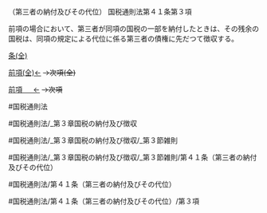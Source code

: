 （第三者の納付及びその代位）
国税通則法第４１条第３項

前項の場合において、第三者が同項の国税の一部を納付したときは、その残余の国税は、同項の規定による代位に係る第三者の債権に先だつて徴収する。

[条(全)](国税通則法＿＿＿＿＿第４１条_.md)

[前項(全)←](国税通則法＿＿＿＿＿第４１条第２項_.md)  ~~→次項(全)~~

[前項 　 ←](国税通則法＿＿＿＿＿第４１条第２項.md)  ~~→次項~~



#国税通則法

#国税通則法/_第３章国税の納付及び徴収

#国税通則法/_第３章国税の納付及び徴収/_第３節雑則

#国税通則法/_第３章国税の納付及び徴収/_第３節雑則/第４１条（第三者の納付及びその代位）

#国税通則法/第４１条（第三者の納付及びその代位）

#国税通則法/第４１条（第三者の納付及びその代位）/第３項

